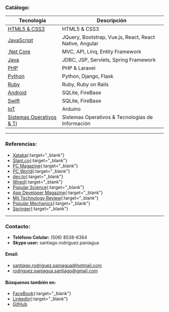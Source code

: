 ### Catálogo:

| Tecnología              | Descripción                                    | 
| ----------------------- | ---------------------------------------------- | 
| [HTML5 & CSS3](https://profesantiago.github.io/HTMLCSS) | HTML5 & CSS3 |
| [JavaScript](https://profesantiago.github.io/JavaScript)| JQuery, Bootstrap, Vue.js, React, React Native, Angular |
| [.Net Core](https://profesantiago.github.io/NetCore)| MVC, API, Linq, Entity Framework |
| [Java](https://profesantiago.github.io/CursoJava)   | JDBC, JSP, Servlets, Spring Framework     |
| [PHP](https://profesantiago.github.io/PHP)          | PHP & Laravel          |
| [Python](https://profesantiago.github.io/Python)    | Python, Django, Flask  |
| [Ruby](https://profesantiago.github.io/Ruby)        | Ruby, Ruby on Rails    |
| [Android](https://profesantiago.github.io/Android)  | SQLite, FireBase       |
| [Swift](https://profesantiago.github.io/Swift)      | SQLite, FireBase       |
| [IoT](https://profesantiago.github.io/IoT)          | Arduino                |
| [Sistemas Operativos & TI](https://profesantiago.github.io/TI-OS)| Sistemas Operativos & Tecnologías de Información      |  


------------

### Referencias:
- [Xataka](https://www.xataka.com/){:target="_blank"}
- [Slant.co](https://www.slant.co/){:target="_blank"}
- [PC Magazine](https://www.pcmag.com/){:target="_blank"}
- [PC World](https://www.pcworld.com/){:target="_blank"}
- [dev.to](https://dev.to/){:target="_blank"}
- [Wired](https://www.wired.com/){:target="_blank"}
- [Popular Science](https://www.popsci.com/){:target="_blank"}
- [App Developer Magazine](https://appdevelopermagazine.com/){:target="_blank"}
- [Mit Technology Review](https://www.technologyreview.com/){:target="_blank"}
- [Popular Mechanics](https://www.popularmechanics.com/){:target="_blank"}
- [Springer](https://www.springer.com/la){:target="_blank"}

------------

### Contacto:
- **Teléfono Celular:** (506) 8538-6364
- **Skype user:** santiago.rodriguez.paniagua

#### Email:
- santiago.rodriguez.paniagua@hotmail.com
- rodriguez.paniagua.santiago@gmail.com

#### Búsquenos también en:
- [FaceBook](https://www.facebook.com/santiago.rodriguez.paniagua){:target="_blank"}
- [Linkedin](https://www.linkedin.com/in/santiago-rodriguez-paniagua/){:target="_blank"}
- [GitHub](https://github.com/ProfeSantiago)
